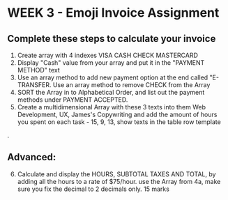 # WEEK 3 - Emoji Invoice Assignment

## Complete these steps to calculate your invoice

1. Create array with 4 indexes VISA CASH CHECK MASTERCARD
2. Display "Cash" value from your array and put it in the "PAYMENT METHOD" text
3. Use an array method to add new payment option at the end called "E-TRANSFER. Use an array method to
remove CHECK from the Array
4. SORT the Array in to Alphabetical Order, and list out the payment methods under PAYMENT ACCEPTED.
5. Create a multidimensional Array with these 3 texts into them Web Development, UX, James's Copywriting and
add the amount of hours you spent on each task - 15, 9, 13, show texts in the table row template
<tbody></tbody>.

## Advanced:

6. Calculate and display the HOURS, SUBTOTAL TAXES AND TOTAL, by adding all the hours to a rate of $75/hour.
use the Array from 4a, make sure you fix the decimal to 2 decimals only. 15 marks
